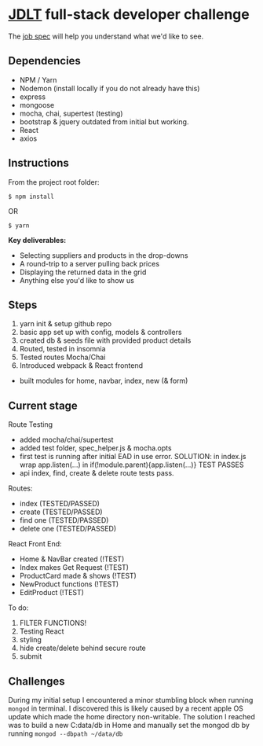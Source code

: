 # [JDLT](https://jdlt.co.uk) full-stack developer challenge

The [job spec](https://jdlt.co.uk/join/full-stack-developer) will help you understand what we'd like to see.

## Dependencies
* NPM / Yarn
* Nodemon (install locally if you do not already have this)
* express
* mongoose
* mocha, chai, supertest (testing)
* bootstrap & jquery outdated from initial but working.
* React
* axios

## Instructions
From the project root folder:
```
$ npm install
```
OR
```
$ yarn
```

**Key deliverables:**
* Selecting suppliers and products in the drop-downs
* A round-trip to a server pulling back prices
* Displaying the returned data in the grid
* Anything else you'd like to show us


## Steps

1. yarn init & setup github repo
2. basic app set up with config, models & controllers
3. created db & seeds file with provided product details
4. Routed, tested in insomnia
5. Tested routes Mocha/Chai
6. Introduced webpack & React frontend
  - built modules for home, navbar, index, new (& form)

## Current stage
Route Testing
  - added mocha/chai/supertest
  - added test folder, spec_helper.js & mocha.opts
  - first test is running after initial EAD in use error. SOLUTION: in index.js wrap app.listen(...) in if(!module.parent){app.listen(...)} TEST PASSES
  - api index, find, create & delete route tests pass.

Routes:
- index (TESTED/PASSED)
- create (TESTED/PASSED)
- find one (TESTED/PASSED)
- delete one (TESTED/PASSED)


React Front End:
- Home & NavBar created (!TEST)
- Index makes Get Request (!TEST)
- ProductCard made & shows (!TEST)
- NewProduct functions (!TEST)
- EditProduct (!TEST)

To do:
1. FILTER FUNCTIONS!
2. Testing React
3. styling
4. hide create/delete behind secure route
5. submit

## Challenges
During my initial setup I encountered a minor stumbling block when running `mongod` in terminal. I discovered this is likely caused by a recent apple OS update which made the home directory non-writable.
The solution I reached was to build a new C:data/db in Home and manually set the mongod db by running `mongod --dbpath ~/data/db`

